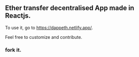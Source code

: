 ## Ether transfer decentralised App made in Reactjs.

To use it, go to https://dappeth.netlify.app/.

Feel free to customize and contribute.

### fork it.